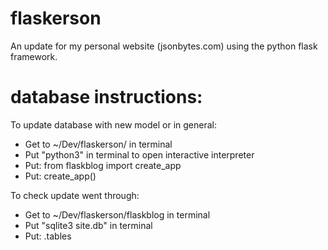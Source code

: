 # flaskerson

An update for my personal website (jsonbytes.com) using the python flask framework.

# database instructions:

To update database with new model or in general:
  - Get to ~/Dev/flaskerson/ in terminal
  - Put "python3" in terminal to open interactive interpreter
  - Put: from flaskblog import create_app
  - Put: create_app()

To check update went through:
  - Get to ~/Dev/flaskerson/flaskblog in terminal
  - Put "sqlite3 site.db" in terminal
  - Put: .tables
